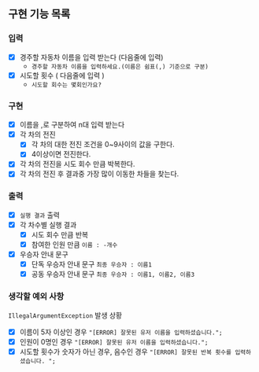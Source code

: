 ## 구현 기능 목록

### 입력

- [X] 경주할 자동차 이름을 입력 받는다 (다음줄에 입력) 
  - `경주할 자동차 이름을 입력하세요.(이름은 쉼표(,) 기준으로 구분)`
- [X] 시도할 횟수 ( 다음줄에 입력 )
  - `시도할 회수는 몇회인가요?`

### 구현
- [X] 이름을 ,로 구분하여 n대 입력 받는다
- [X] 각 차의 전진
  - [X] 각 차의 대한 전진 조건을 0~9사이의 값을 구한다.
  - [X] 4이상이면 전진한다.
- [X] 각 차의 전진을 시도 회수 만큼 박복한다.
- [X] 각 차의 전진 후 결과중 가장 많이 이동한 차들을 찾는다.  

### 출력
- [X] `실행 결과` 출력 
- [X] 각 차수별 실행 결과
    - [X] 시도 회수 만큼 반복
    - [X] 참여한 인원 만큼 `이름 : -개수`
- [X] 우승자 안내 문구
    - [X] 단독 우승자 안내 문구 `최종 우승자 : 이름1`
    - [X] 공동 우승자 안내 문구 `최종 우승자 : 이름1, 이름2, 이름3`

### 생각할 예외 사항
`IllegalArgumentException` 발생 상황
- [X] 이름이 5자 이상인 경우 `"[ERROR] 잘못된 유저 이름을 입력하셨습니다.";`
- [X] 인원이 0명인 경우  `"[ERROR] 잘못된 유저 이름을 입력하셨습니다.";`
- [X] 시도할 횟수가 숫자가 아닌 경우, 음수인 경우 `"[ERROR] 잘못된 반복 횟수를 입력하셨습니다. ";`